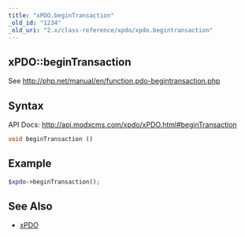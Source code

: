 ```yaml
---
title: "xPDO.beginTransaction"
_old_id: "1234"
_old_uri: "2.x/class-reference/xpdo/xpdo.begintransaction"
---
```


## xPDO::beginTransaction

See <http://php.net/manual/en/function.pdo-begintransaction.php>

## Syntax

API Docs: <http://api.modxcms.com/xpdo/xPDO.html#beginTransaction>

``` php 
void beginTransaction ()
```

## Example

``` php 
$xpdo->beginTransaction();
```

## See Also

- [xPDO](extending-modx/xpdo/class-reference/xpdo "xPDO")